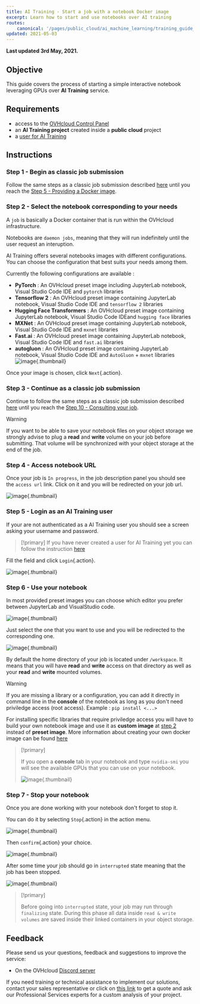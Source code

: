 ```yaml
---
title: AI Training - Start a job with a notebook Docker image
excerpt: Learn how to start and use notebooks over AI training
routes:
    canonical: '/pages/public_cloud/ai_machine_learning/training_guide_06_howto_notebooks'
updated: 2021-05-03
---
```


**Last updated 3rd May, 2021.**

## Objective

This guide covers the process of starting a simple interactive notebook leveraging GPUs over **AI Training** service.

## Requirements

-   access to the [OVHcloud Control Panel](https://www.ovh.com/auth/?action=gotomanager&from=https://www.ovh.pt/&ovhSubsidiary=pt)
-   an **AI Training project** created inside a **public cloud** project
-   a [user for AI Training](/pages/public_cloud/ai_machine_learning/gi_01_manage_users)

## Instructions

### Step 1 - Begin as classic job submission

Follow the same steps as a classic job submission described [here](/pages/public_cloud/ai_machine_learning/training_guide_02_howto_submit_job) until you reach the [Step 5 - Providing a Docker image](/pages/public_cloud/ai_machine_learning/training_guide_02_howto_submit_job#step-5-providing-a-docker-image).

### Step 2 - Select the notebook corresponding to your needs

A `job` is basically a Docker container that is run within the OVHcloud infrastructure.

Notebooks are `daemon jobs`, meaning that they will run indefinitely until the user request an interuption.

AI Training offers several notebooks images with different configurations. You can choose the configuration that best suits your needs among them.

Currently the following configurations are available :

-   **PyTorch** : An OVHcloud preset image including JupyterLab notebook, Visual Studio Code IDE and `pytorch` libraries
-   **Tensorflow 2** : An OVHcloud preset image containing JupyterLab notebook, Visual Studio Code IDE and `tensorflow 2` libraries
-   **Hugging Face Transformers** : An OVHcloud preset image containing JupyterLab notebook, Visual Studio Code IDEand `hugging face` libraries
-   **MXNet** : An OVHcloud preset image containing JupyterLab notebook, Visual Studio Code IDE and `mxnet` libraries
-   **Fast.ai** : An OVHcloud preset image containing JupyterLab notebook, Visual Studio Code IDE and `fast.ai` libraries
-   **autogluon** : An OVHcloud preset image containing JupyterLab notebook, Visual Studio Code IDE and `AutoGluon` + `mxnet` libraries
    ![image](images/01_submit_image.png){.thumbnail}

Once your image is chosen, click `Next`{.action}.

### Step 3 - Continue as a classic job submission

Continue to follow the same steps as a classic job submission described [here](/pages/public_cloud/ai_machine_learning/training_guide_02_howto_submit_job) until you reach the [Step 10 - Consulting your job](/pages/public_cloud/ai_machine_learning/training_guide_02_howto_submit_job#step-10-consulting-your-job).

> [!warning]
> If you want to be able to save your notebook files on your object storage we strongly advise to plug a **read** and **write** volume on your job before submitting. That volume will be synchronized with your object storage at the end of the job.

### Step 4 - Access notebook URL

Once your job is `In progress`, in the job description panel you should see the `access url` link. Click on it and you will be redirected on your job url.

![image](images/02_http_access_url.png){.thumbnail}

### Step 5 - Login as an AI Training user

If your are not authenticated as a AI Training user you should see a screen asking your username and password.

> [!primary]
> If you have never created a user for AI Training yet you can follow the instruction [here](/pages/public_cloud/ai_machine_learning/gi_01_manage_users)

Fill the field and click `Login`{.action}.

![image](images/03_login_form.png){.thumbnail}

### Step 6 - Use your notebook

In most provided preset images you can choose which editor you prefer between JupyterLab and VisualStudio code.

![image](images/04_jupyter_vs_vscode.png){.thumbnail}

Just select the one that you want to use and you will be redirected to the corresponding one.

![image](images/05_jupyter.png){.thumbnail}

By default the home directory of your job is located under `/workspace`. It means that you will have **read** and **write** access on that directory as well as your **read** and **write** mounted volumes.

> [!warning]
>
> If you are missing a library or a configuration, you can add it directly in command line in the **console** of the notebook as long as you don't need priviledge access (root access). Example : `pip install <...>`
>
> For installing specific libraries that require priviledge access you will have to build your own notebook image and use it as **custom image** at [step 2](./#step-2-select-the-notebook-corresponding-to-your-needs) instead of **preset image**. More information about creating your own docker image can be found [here](/pages/public_cloud/ai_machine_learning/training_tuto_02_build_custom_image)

> [!primary]
>
> If you open a **console** tab in your notebook and type `nvidia-smi` you will see the available GPUs that you can use on your notebook.
>
> ![image](images/09_nvidia_smi.png){.thumbnail}

### Step 7 - Stop your notebook

Once you are done working with your notebook don't forget to stop it.

You can do it by selecting `Stop`{.action} in the action menu.

![image](images/06_stop_notebook.png){.thumbnail}

Then `confirm`{.action} your choice.

![image](images/07_confirm_stop.png){.thumbnail}

After some time your job should go in `interrupted` state meaning that the job has been stopped.

![image](images/08_interrupted.png){.thumbnail}

> [!primary]
>
> Before going into `interrupted` state, your job may run through `finalizing` state. During this phase all data inside `read & write volumes` are saved inside their linked containers in your object storage.

## Feedback

Please send us your questions, feedback and suggestions to improve the service:

- On the OVHcloud [Discord server](https://discord.com/invite/vXVurFfwe9)

If you need training or technical assistance to implement our solutions, contact your sales representative or click on [this link](https://www.ovhcloud.com/pt/professional-services/) to get a quote and ask our Professional Services experts for a custom analysis of your project. 
